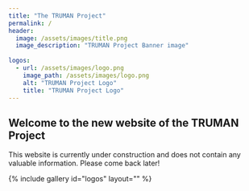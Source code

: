 ```yaml
---
title: "The TRUMAN Project"
permalink: /
header:
  image: /assets/images/title.png
  image_description: "TRUMAN Project Banner image"
  
logos:
  - url: /assets/images/logo.png
    image_path: /assets/images/logo.png
    alt: "TRUMAN Project Logo"
    title: "TRUMAN Project Logo"
---
```


## Welcome to the new website of the TRUMAN Project
This website is currently under construction and does not contain any valuable information. Please come back later!


{% include gallery id="logos" layout="" %}
